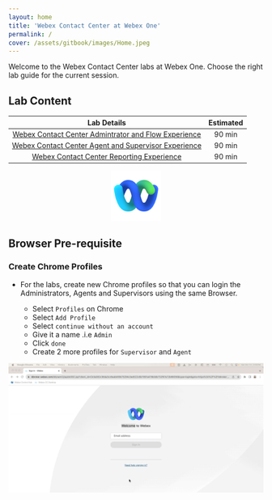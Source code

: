 ```yaml
---
layout: home
title: 'Webex Contact Center at Webex One'
permalink: /
cover: /assets/gitbook/images/Home.jpeg
---
```


Welcome to the Webex Contact Center labs at Webex One.
Choose the right lab guide for the current session.

## Lab Content

|                                        Lab Details                                        | Estimated |
| :---------------------------------------------------------------------------------------: | :-------: |
|  [Webex Contact Center Admintrator and Flow Experience ](/pages/Admin_flow_Experience/)   |  90 min   |
| [Webex Contact Center Agent and Supervisor Experience](/pages/AgentSupervisorExperience/) |  90 min   |
|         [Webex Contact Center Reporting Experience](/pages/ReportingExperience/)          |  90 min   |

<center><img src="/assets/gitbook/images/webex.png" width="100"></center>

## Browser Pre-requisite

### Create Chrome Profiles

- For the labs, create new Chrome profiles so that you can login the Administrators, Agents and Supervisors using the same Browser.

  - Select `Profiles` on Chrome
  - Select `Add Profile`
  - Select `continue without an account`
  - Give it a name .i.e `Admin`
  - Click `done`
  - Create 2 more profiles for `Supervisor` and `Agent`

![CH-Desktop-Call-In-Accepted](/assets/images/agent/Chrome-Create-Profile.gif)
